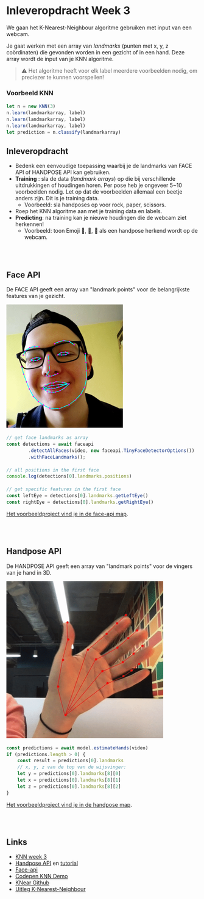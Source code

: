 # Inleveropdracht Week 3

We gaan het K-Nearest-Neighbour algoritme gebruiken met input van een webcam. 

Je gaat werken met een array van *landmarks* (punten met x, y, z coördinaten) die gevonden worden in een gezicht of in een hand. Deze array wordt de input van je KNN algoritme. 

> ⚠️ Het algoritme heeft voor elk label meerdere voorbeelden nodig, om preciezer te kunnen voorspellen!

### Voorbeeld KNN

```javascript
let n = new KNN(3)
n.learn(landmarkarray, label)
n.learn(landmarkarray, label)
n.learn(landmarkarray, label)
let prediction = n.classify(landmarkarray)
```

## Inleveropdracht

- Bedenk een eenvoudige toepassing waarbij je de landmarks van FACE API of HANDPOSE API kan gebruiken.
- **Training** : sla de data (*landmark arrays*) op die bij verschillende uitdrukkingen of houdingen horen. Per pose heb je ongeveer 5~10 voorbeelden nodig. Let op dat de voorbeelden allemaal een beetje anders zijn. Dit is je training data. 
  - Voorbeeld: sla handposes op voor rock, paper, scissors.
- Roep het KNN algoritme aan met je training data en labels.
- **Predicting**: na training kan je nieuwe houdingen die de webcam ziet herkennen!
  - Voorbeeld: toon Emoji 👊, 🤚, 🖖 als een handpose herkend wordt op de webcam.



<br>
<br>

## Face API

De FACE API geeft een array van "landmark points" voor de belangrijkste features van je gezicht.

![landmarks](../images/landmarks.png)

```javascript
// get face landmarks as array
const detections = await faceapi
        .detectAllFaces(video, new faceapi.TinyFaceDetectorOptions())
        .withFaceLandmarks();

// all positions in the first face
console.log(detections[0].landmarks.positions)        

// get specific features in the first face
const leftEye = detections[0].landmarks.getLeftEye()
const rightEye = detections[0].landmarks.getRightEye()
```
[Het voorbeeldproject vind je in de face-api map](./face-api).

<br>
<br>

## Handpose API

De HANDPOSE API geeft een array van "landmark points" voor de vingers van je hand in 3D.

![handpose](../images/handpose.png)

```javascript
const predictions = await model.estimateHands(video)
if (predictions.length > 0) {
    const result = predictions[0].landmarks
    // x, y, z van de top van de wijsvinger:
    let y = predictions[0].landmarks[8][0]
    let x = predictions[0].landmarks[8][1]
    let z = predictions[0].landmarks[8][2]
}
```

[Het voorbeeldproject vind je in de handpose map](./handpose).

<br>
<br>

## Links

- [KNN week 3](./README.md)
- [Handpose API](https://github.com/tensorflow/tfjs-models/tree/master/handpose) en [tutorial](https://handsondeeplearning.com/a-quick-example-using-tensorflow-js-handpose-model/)
- [Face-api](https://github.com/justadudewhohacks/face-api.js/) 
- [Codepen KNN Demo](https://codepen.io/Qbrid/pen/OwpjLX)
- [KNear Github](https://github.com/NathanEpstein/KNear)
- [Uitleg K-Nearest-Neighbour](https://burakkanber.com/blog/machine-learning-in-js-k-nearest-neighbor-part-1/)

<br>